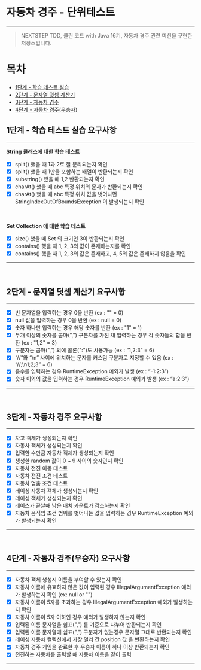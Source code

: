 # 자동차 경주 - 단위테스트 

---

> NEXTSTEP TDD, 클린 코드 with Java 16기, 자동차 경주 관련 미션을 구현한 저장소입니다.

# 목차

- [1단계 - 학습 테스트 실습](#1단계---학습-테스트-실습-요구사항)
- [2단계 - 문자열 덧셈 계산기](#2단계---문자열-덧셈-계산기-요구사항)
- [3단계 - 자동차 경주](#3단계---자동차-경주-요구사항)
- [4단계 - 자동차 경주(우승자)](#4단계---자동차-경주--우승자--요구사항)

## 1단계 - 학습 테스트 실습 요구사항

---
__String 클래스에 대한 학습 테스트__
- [x] split() 했을 때 1과 2로 잘 분리되는지 확인
- [x] split() 했을 때 1만을 포함하는 배열이 반환되는지 확인
- [x] substring() 했을 때 1,2 반환되는지 확인
- [x] charAt() 했을 때 abc 특정 위치의 문자가 반환되는지 확인
- [x] charAt() 했을 때 abc 특정 위치 값을 벗어나면 StringIndexOutOfBoundsException 이 발생되는지 확인

<br>

__Set Collection 에 대한 학습 테스트__
- [x] size() 했을 때 Set 의 크기인 3이 반환되는지 확인
- [x] contains() 했을 때 1, 2, 3의 값이 존재하는지를 확인
- [x] contains() 했을 때 1, 2, 3의 값은 존재하고, 4, 5의 값은 존재하지 않음을 확인

---

<br>

## 2단계 - 문자열 덧셈 계산기 요구사항

---

- [x] 빈 문자열을 입력하는 경우 0을 반환 (ex : "" = 0)
- [x] null 값을 입력하는 경우 0을 반환 (ex : null = 0)
- [x] 숫자 하나만 입력하는 경우 해당 숫자를 반환 (ex : "1" = 1)
- [x] 두개 이상의 숫자를 콤마(",") 구분자를 가진 채 입력하는 경우 각 숫자들의 합을 반환 (ex : "1,2" = 3)
- [x] 구분자는 콤마(",") 외에 콜론(":")도 사용가능 (ex : “1,2:3” = 6)
- [x] “//”와 “\n” 사이에 위치하는 문자를 커스텀 구분자로 지정할 수 있음 (ex : “//;\n1;2;3” = 6)
- [x] 음수를 입력하는 경우 RuntimeException 예외가 발생 (ex : “-1:2:3”)
- [x] 숫자 이외의 값을 입력하는 경우 RuntimeException 예외가 발생 (ex : “a:2:3”)

---

<br>

## 3단계 - 자동차 경주 요구사항

---
- [x] 차고 객체가 생성되는지 확인
- [x] 자동차 객체가 생성되는지 확인
- [x] 입력한 수만큼 자동차 객체가 생성되는지 확인
- [x] 생성한 random 값이 0 ~ 9 사이의 숫자인지 확인
- [x] 자동차 전진 이동 테스트
- [x] 자동차 전진 조건 테스트
- [x] 자동차 멈춤 조건 테스트
- [x] 레이싱 자동차 객체가 생성되는지 확인
- [x] 레이싱 객체가 생성되는지 확인
- [x] 레이스가 끝날때 남은 매치 카운트가 감소하는지 확인 
- [x] 자동차 움직임 조건 범위를 벗어나는 값을 입력하는 경우 RuntimeException 예외가 발생되는지 확인
---

<br>

## 4단계 - 자동차 경주(우승자) 요구사항

---
- [x] 자동차 객체 생성시 이름을 부여할 수 있는지 확인
- [x] 자동차 이름에 유효하지 않은 값이 입력된 경우 IllegalArgumentException 예외가 발생하는지 확인 (ex: null or "") 
- [x] 자동차 이름이 5자를 초과하는 경우 IllegalArgumentException 예외가 발생하는지 확인
- [x] 자동차 이름이 5자 이하인 경우 예외가 발생하지 않는지 확인
- [x] 입력된 이름 문자열을 쉼표(",") 를 기준으로 나누어 반환되는지 확인
- [x] 입력된 이름 문자열에 쉼표(",") 구분자가 없는경우 문자열 그대로 반환되는지 확인
- [x] 레이싱 자동차 컬렉션에서 가장 멀리 간 position 값 을 반환하는지 확인 
- [x] 자동차 경주 게임을 완료한 후 우승자 이름이 하나 이상 반환되는지 확인
- [x] 전진하는 자동차를 출력할 때 자동차 이름을 같이 출력
---
